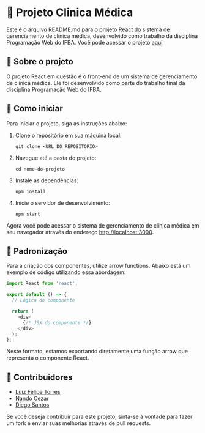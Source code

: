 # 📝 Projeto Clinica Médica

Este é o arquivo README.md para o projeto React do sistema de gerenciamento de clínica médica, desenvolvido como trabalho da disciplina Programação Web do IFBA. Você pode acessar o projeto [aqui](https://luizfelipetorres.github.io/pweb-clinica-medica-react/)

## 📜 Sobre o projeto

O projeto React em questão é o front-end de um sistema de gerenciamento de clínica médica. Ele foi desenvolvido como parte do trabalho final da disciplina Programação Web do IFBA.

## 🚀 Como iniciar

Para iniciar o projeto, siga as instruções abaixo:

1. Clone o repositório em sua máquina local:
   ```
   git clone <URL_DO_REPOSITÓRIO>
   ```

2. Navegue até a pasta do projeto:
   ```
   cd nome-do-projeto
   ```

3. Instale as dependências:
   ```
   npm install
   ```

4. Inicie o servidor de desenvolvimento:
   ```
   npm start
   ```

Agora você pode acessar o sistema de gerenciamento de clínica médica em seu navegador através do endereço [http://localhost:3000](http://localhost:3000).

## 🎯 Padronização

Para a criação dos componentes, utilize arrow functions. Abaixo está um exemplo de código utilizando essa abordagem:

```javascript
import React from 'react';

export default () => {
  // Lógica do componente

  return (
    <div>
      {/* JSX do componente */}
    </div>
  );
};
```
Neste formato, estamos exportando diretamente uma função arrow que representa o componente React.
## 👥 Contribuidores

- [Luiz Felipe Torres](https://github.com/luizfelipetorres)
- [Nando Cezar](https://github.com/nando-cezar)
- [Diego Santos](https://github.com/DS-DIEGOSANTOS)

Se você deseja contribuir para este projeto, sinta-se à vontade para fazer um fork e enviar suas melhorias através de pull requests.